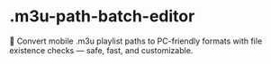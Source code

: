 # .m3u-path-batch-editor
🎵 Convert mobile .m3u playlist paths to PC-friendly formats with file existence checks — safe, fast, and customizable.
